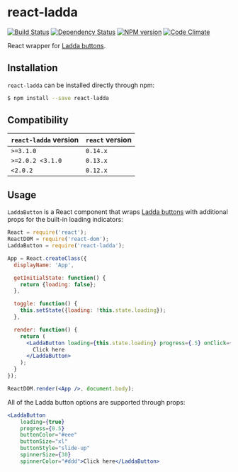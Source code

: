 react-ladda
===========

[![Build Status](https://img.shields.io/travis/jsdir/react-ladda.svg?style=flat)](https://travis-ci.org/jsdir/react-ladda)
[![Dependency Status](https://img.shields.io/david/jsdir/react-ladda.svg?style=flat)](https://david-dm.org/jsdir/react-ladda)
[![NPM version](https://img.shields.io/npm/v/react-ladda.svg?style=flat)](https://www.npmjs.org/package/react-ladda)
[![Code Climate](https://img.shields.io/codeclimate/github/jsdir/react-ladda.svg?style=flat)](https://codeclimate.com/github/jsdir/react-ladda)

React wrapper for [Ladda buttons](https://github.com/hakimel/Ladda).

Installation
------------

`react-ladda` can be installed directly through npm:

```sh
$ npm install --save react-ladda
```

Compatibility
-------------

`react-ladda` version | `react` version
--------------------- | ---------------
`>=3.1.0`             | `0.14.x`
`>=2.0.2 <3.1.0`      | `0.13.x`
`<2.0.2`             | `0.12.x`

Usage
-----

`LaddaButton` is a React component that wraps [Ladda buttons](https://github.com/hakimel/Ladda) with additional props for the built-in loading indicators:

```jsx
React = require('react');
ReactDOM = require('react-dom');
LaddaButton = require('react-ladda');

App = React.createClass({
  displayName: 'App',

  getInitialState: function() {
    return {loading: false};
  },

  toggle: function() {
    this.setState({loading: !this.state.loading});
  },

  render: function() {
    return (
      <LaddaButton loading={this.state.loading} progress={.5} onClick={this.toggle}>
        Click here
      </LaddaButton>
    );
  }
});

ReactDOM.render(<App />, document.body);
```

All of the Ladda button options are supported through props:

```jsx
<LaddaButton
    loading={true}
    progress={0.5}
    buttonColor="#eee"
    buttonSize="xl"
    buttonStyle="slide-up"
    spinnerSize={30}
    spinnerColor="#ddd">Click here</LaddaButton>
```
